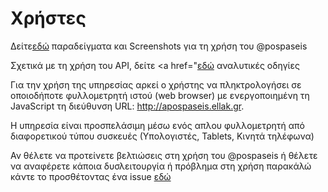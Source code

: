 # Χρήστες

Δείτε<a href="https://github.com/ellak-monades-aristeias/apospaseis/wiki/%CE%A0%CE%B1%CF%81%CE%BF%CF%85%CF%83%CE%AF%CE%B1%CF%83%CE%B7-%CE%BA%CE%B1%CE%B9-Screenshots">εδώ</a> παραδείγματα και Screenshots για τη χρήση του @pospaseis

Σχετικά με τη χρήση του API, δείτε <a href="<a href="https://github.com/ellak-monades-aristeias/apospaseis/wiki/API">εδώ</a> αναλυτικές οδηγίες

Για την χρήση της υπηρεσίας αρκεί ο χρήστης να πληκτρολογήσει σε οποιοδήποτε φυλλομετρητή ιστού (web browser) με ενεργοποιημένη τη JavaScript τη διεύθυνση URL: http://apospaseis.ellak.gr.

Η υπηρεσία είναι προσπελάσιμη μέσω ενός απλου φυλλομετρητή από διαφορετικού τύπου συσκευές (Υπολογιστές, Tablets, Κινητά τηλέφωνα)

Αν θέλετε να προτείνετε βελτιώσεις στη χρήση του @pospaseis ή θέλετε να αναφέρετε κάποια δυσλειτουργία ή πρόβλημα στη χρήση παρακάλώ κάντε το προσθέτοντας ένα issue <a href="https://github.com/ellak-monades-aristeias/apospaseis/issues">εδώ</a>
